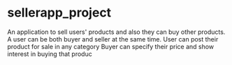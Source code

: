 # sellerapp_project

An application to sell users' products and also they can buy other products.
A user can be both buyer and seller at the same time.
User can post their product for sale in any category
Buyer can specify their price and show interest in buying that produc

